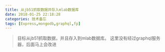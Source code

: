 ```yaml
---
title: 从jb51抓取数据并存入mlab数据库
date: 2018-01-25 22:18:28
categories: 技术备忘
tags: [Express,mongodb,graphql,fp]
---
```


>目标从jb51抓取数据，并且存入到mlab数据库。 这里没有经过graphql服务器，后面马上会改进


<script src="https://embed.cacher.io/d95239895e61f945a0f942c5032e4eaf290eaa12.js?a=a9fb5707e8c64ed9e2f1172f7c74ebba&t=github_gist" style="border:0.5px solid gray"></script>

